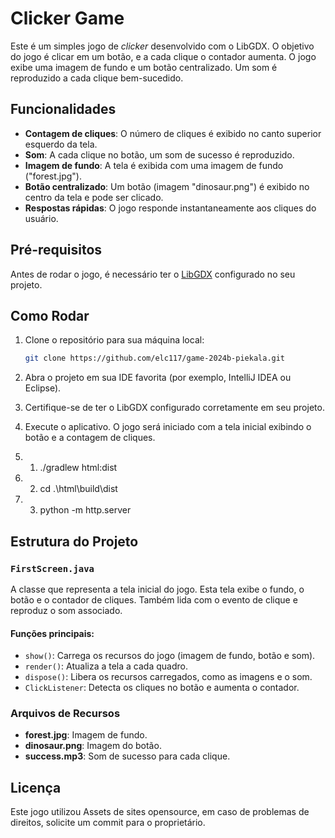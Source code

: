# Clicker Game

Este é um simples jogo de *clicker* desenvolvido com o LibGDX. O objetivo do jogo é clicar em um botão, e a cada clique o contador aumenta. O jogo exibe uma imagem de fundo e um botão centralizado. Um som é reproduzido a cada clique bem-sucedido.

## Funcionalidades

- **Contagem de cliques**: O número de cliques é exibido no canto superior esquerdo da tela.
- **Som**: A cada clique no botão, um som de sucesso é reproduzido.
- **Imagem de fundo**: A tela é exibida com uma imagem de fundo ("forest.jpg").
- **Botão centralizado**: Um botão (imagem "dinosaur.png") é exibido no centro da tela e pode ser clicado.
- **Respostas rápidas**: O jogo responde instantaneamente aos cliques do usuário.

## Pré-requisitos

Antes de rodar o jogo, é necessário ter o [LibGDX](https://libgdx.badlogicgames.com/) configurado no seu projeto.

## Como Rodar

1. Clone o repositório para sua máquina local:
    ```bash
    git clone https://github.com/elc117/game-2024b-piekala.git
    ```

2. Abra o projeto em sua IDE favorita (por exemplo, IntelliJ IDEA ou Eclipse).

3. Certifique-se de ter o LibGDX configurado corretamente em seu projeto.

4. Execute o aplicativo. O jogo será iniciado com a tela inicial exibindo o botão e a contagem de cliques.

4. 1. ./gradlew html:dist

4. 2. cd .\html\build\dist

4. 3. python -m http.server

## Estrutura do Projeto

### `FirstScreen.java`
A classe que representa a tela inicial do jogo. Esta tela exibe o fundo, o botão e o contador de cliques. Também lida com o evento de clique e reproduz o som associado.

#### Funções principais:
- `show()`: Carrega os recursos do jogo (imagem de fundo, botão e som).
- `render()`: Atualiza a tela a cada quadro.
- `dispose()`: Libera os recursos carregados, como as imagens e o som.
- `ClickListener`: Detecta os cliques no botão e aumenta o contador.

### Arquivos de Recursos

- **forest.jpg**: Imagem de fundo.
- **dinosaur.png**: Imagem do botão.
- **success.mp3**: Som de sucesso para cada clique.

## Licença

Este jogo utilizou Assets de sites opensource, em caso de problemas de direitos, solicite um commit para o proprietário.
